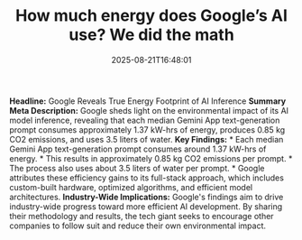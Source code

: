 ﻿---
title: "How much energy does Google’s AI use? We did the math"
date: "2025-08-21T16:48:01"
category: "Markets"
summary: ""
slug: "how much energy does googles ai use we did the math"
source_urls:
  - "https://cloud.google.com/blog/products/infrastructure/measuring-the-environmental-impact-of-ai-inference/"
seo:
  title: "How much energy does Google’s AI use? We did the math | Hash n Hedge"
  description: ""
  keywords: ["news", "markets", "brief"]
---
**Headline:** Google Reveals True Energy Footprint of AI Inference  **Summary Meta Description:** Google sheds light on the environmental impact of its AI model inference, revealing that each median Gemini App text-generation prompt consumes approximately 1.37 kW-hrs of energy, produces 0.85 kg CO2 emissions, and uses 3.5 liters of water.  **Key Findings:**  * Each median Gemini App text-generation prompt consumes around 1.37 kW-hrs of energy. * This results in approximately 0.85 kg CO2 emissions per prompt. * The process also uses about 3.5 liters of water per prompt. * Google attributes these efficiency gains to its full-stack approach, which includes custom-built hardware, optimized algorithms, and efficient model architectures.  **Industry-Wide Implications:** Google's findings aim to drive industry-wide progress toward more efficient AI development. By sharing their methodology and results, the tech giant seeks to encourage other companies to follow suit and reduce their own environmental impact. 
